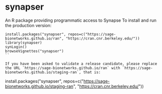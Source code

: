 # synapser
An R package providing programmatic access to Synapse
To install and run the production version:
```
install.packages("synapser", repos=c("https://sage-bionetworks.github.io/ran", "https://cran.cnr.berkeley.edu/")) 
library(synapser)
synLogin()
browseVignettes("synapser")
``

If you have been asked to validate a release candidate, please replace the URL `https://sage-bionetworks.github.io/ran` with `https://sage-bionetworks.github.io/staging-ran`, that is:
```
install.packages("synapser", repos=c("https://sage-bionetworks.github.io/staging-ran", "https://cran.cnr.berkeley.edu/")) 
```


